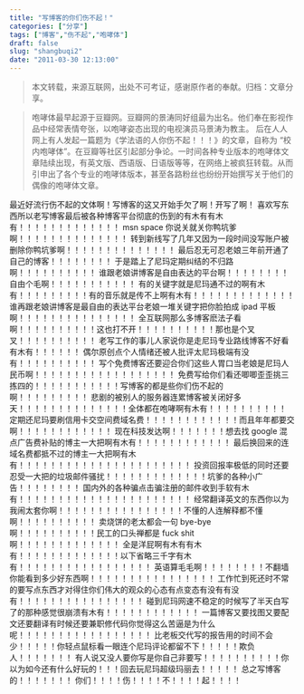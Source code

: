```yaml
---
title: "写博客的你们伤不起！"
categories: ["分享"]
tags: ["博客","伤不起","咆哮体"]
draft: false
slug: "shangbuqi2"
date: "2011-03-30 12:13:00"
---
```


> 本文转载，来源互联网，出处不可考证，感谢原作者的奉献。归档：文章分享。

> 咆哮体最早起源于豆瓣网。豆瓣网的景涛同好组最为出名。他们奉在影视作品中经常表情夸张，以咆哮姿态出现的电视演员马景涛为教主。 后在人人网上有人发起一篇题为《学法语的人你伤不起！！！》的文章，自称为 “校内咆哮体”。在豆瓣等社区引起部分争论。一时间各种专业版本的咆哮体文章陆续出现，有英文版、西语版、日语版等等，在网络上被疯狂转载。从而引申出了各个专业的咆哮体版本，甚至各路粉丝也纷纷开始撰写关于他们的偶像的咆哮体文章。

最近好流行伤不起的文体啊！写博客的这又开始手欠了啊！开写了啊！ 
喜欢写东西所以老写博客最后被各种博客平台彻底的伤到的有木有有木有！！！！！！！！！！！！！ 
msn space 你说关就关你鸭坑爹啊！！！！！！！！！！！！！！ 
转到新线写了几年又因为一段时间没写账户被删除你鸭坑爹啊！！！！！！！！！！！！！！ 
最后忍无可忍老娘三年前开通了自己的博客！！！！！！！！ 
于是踏上了尼玛定期纠结的不归路啊！！！！！！！！！！ 
谁跟老娘讲博客是自由表达的平台啊！！！！！！！！自由个毛啊！！！！！！！！！！！ 
有的关键字就是尼玛通不过的啊有木有！！！！！！！！！有的音乐就是传不上啊有木有！！！！！！！！！！！！！ 
谁再跟老娘讲博客是最自由的表达平台老娘一堆关键字把你脸拍成 ipad 平板啊！！！！！！！！！！！！！！！ 
全互联网那么多博客麽法子看啊！！！！！！！！！！这也打不开！！！！！！！！！！那也是个叉叉！！！！！！！！！！ 
老写工作的事儿人家说你是走尼玛专业路线博客不好看有木有！！！！！！ 
偶尔原创点个人情绪还被人批评太尼玛极端有没有！！！！！！！！！！ 
写个免费博客还要迎合你们这些人胃口当老娘是尼玛人民币啊！！！！！！！！！！！！！！！！！！ 
免费写给你们看还唧唧歪歪挑三拣四的！！！！！！！！！！！写博客的都是些你们伤不起的啊！！！！！！！！！ 
悲剧的被别人的服务器连累博客被关闭好多天！！！！！！！！！！！！！！全体都在咆哮啊有木有！！！！！！！！！！ 
定期还尼玛要刷信用卡交空间费域名费！！！！！！！！！！！！而且年年都要交啊！！！！！！！！！！！！ 
现在科技发达啊！！！！！！！想去找 google 混点广告费补贴的博主一大把啊有木有！！！！！！！！！！！！ 
最后换回来的连域名费都抵不过的博主一大把啊有木有！！！！！！！！！！！！！！！！！！！！！！ 
投资回报率极低的同时还要忍受一大把的垃圾邮件骚扰！！！！！！！！！！！！！坑爹的各种小广告！！！！！！！！ 
国内外的各种骗点击骗注册的邮件收到手软有木有！！！！！！！！！！！！！！！！！！！！！！ 
经常翻译英文的东西你以为我闹太套你啊！！！！！！！！！！！！！！！！不懂的人连解释都不懂啊！！！！！！！！！！ 
卖烧饼的老太都会一句 bye-bye 啊！！！！！！！！！！民工的口头禅都是 fuck shit 啊！！！！！！！！！！！！！ 
全是洋屁啊有木有有木有！！！！！！！！！！！！！以下省略三千字有木有！！！！！！！！！！！！！！！！！ 
英语算毛毛啊！！！！！！！！不翻墙你能看到多少好东西啊！！！！！！！！！！！！！！！！ 
工作忙到死还时不常的要写点东西才对得住你们伟大的观众的心态有点变态有没有有没有！！！！！！！！！！！！！！！！ 
碰到尼玛网速不稳定的时候写了半天白写了的那种感觉很崩溃有木有！！！！！！！！！！！！ 
一篇博客又要找图又要配文还要翻译有时候还要兼职修代码你觉得这么苦逼是为什么呢！！！！！！！！！！！！！！！！！ 
比老板交代写的报告用的时间不会少！！！！！你轻点鼠标看一眼连个尼玛评论都留不下！！！！！欺负人！！！！！！！ 
有人说又没人要你写是你自己非要写！！！！！！！！！！你以为如今还有什么好玩的！！！回去玩尼玛超级玛丽去！！！！！ 
总之写博客的！！！！！！！
你们！！！！伤！！！！不！！！！起！！！！

